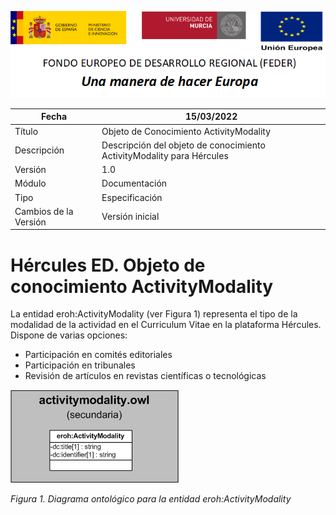 ![](../../Docs/media/CabeceraDocumentosMD.png)

| Fecha         | 15/03/2022                                                   |
| ------------- | ------------------------------------------------------------ |
|Título|Objeto de Conocimiento ActivityModality| 
|Descripción|Descripción del objeto de conocimiento ActivityModality para Hércules|
|Versión|1.0|
|Módulo|Documentación|
|Tipo|Especificación|
|Cambios de la Versión|Versión inicial|

# Hércules ED. Objeto de conocimiento ActivityModality

La entidad eroh:ActivityModality (ver Figura 1) representa el tipo de la modalidad de la actividad en el Curriculum Vitae en la plataforma Hércules. Dispone de varias opciones:
- Participación en comités editoriales
- Participación en tribunales
- Revisión de artículos en revistas científicas o tecnológicas

![](../../Docs/media/ObjetosDeConocimiento/ActivityModality.png)

*Figura 1. Diagrama ontológico para la entidad eroh:ActivityModality*
